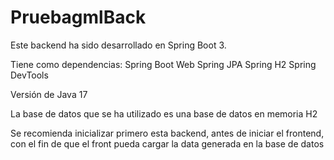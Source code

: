 # PruebagmlBack

Este backend ha sido desarrollado en Spring Boot 3.

Tiene como dependencias:
Spring Boot Web
Spring JPA
Spring H2
Spring DevTools

Versión de Java 17

La base de datos que se ha utilizado es una base de datos en memoria H2

Se recomienda inicializar primero esta backend, antes de iniciar el frontend, con el fin de que el front pueda cargar la data generada en la base de datos
